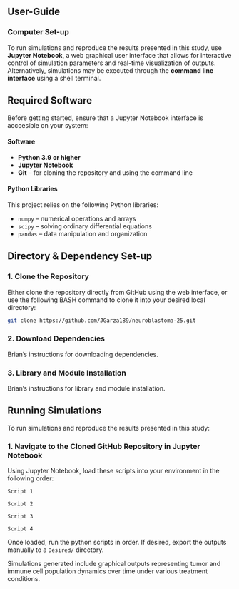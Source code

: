 ## User-Guide

### Computer Set-up

To run simulations and reproduce the results presented in this study, use **Jupyter Notebook**, a web graphical user interface that allows for interactive control of simulation parameters and real-time visualization of outputs. Alternatively, simulations may be executed through the **command line interface** using a shell terminal. 

## Required Software

Before getting started, ensure that a Jupyter Notebook interface is acccesible on your system:

#### Software

- **Python 3.9 or higher**  
- **Jupyter Notebook**  
- **Git** – for cloning the repository and using the command line

#### Python Libraries

This project relies on the following Python libraries:

- `numpy` – numerical operations and arrays  
- `scipy` – solving ordinary differential equations  
- `pandas` – data manipulation and organization  

## Directory & Dependency Set-up

### 1. Clone the Repository

Either clone the repository directly from GitHub using the web interface, or use the following BASH command to clone it into your desired local directory:

```bash
git clone https://github.com/JGarza189/neuroblastoma-25.git
```

### 2. Download Dependencies

Brian’s instructions for downloading dependencies.

### 3. Library and Module Installation

Brian’s instructions for library and module installation.

## Running Simulations
To run simulations and reproduce the results presented in this study:

### 1. Navigate to the Cloned GitHub Repository in Jupyter Notebook

Using Jupyter Notebook, load these scripts into your environment in the following order:

```
Script 1

Script 2

Script 3

Script 4
```

Once loaded, run the python scripts in order. If desired, export the outputs manually to a `Desired/` directory.

Simulations generated include graphical outputs representing tumor and immune cell population dynamics over time under various treatment conditions.